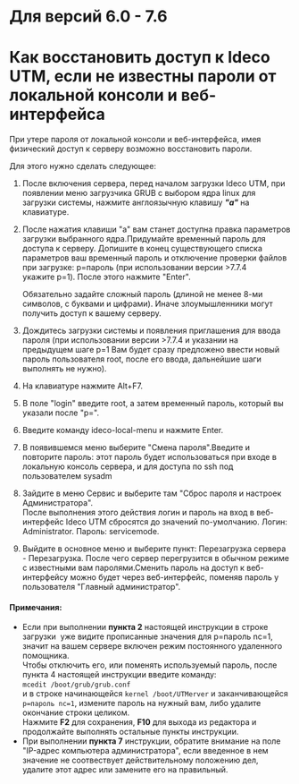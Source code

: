 # Для версий 6.0 - 7.6

# Как восстановить доступ к Ideco UTM, если не известны пароли от локальной консоли и веб-интерфейса

При утере пароля от локальной консоли и веб-интерфейса, имея физический
доступ к серверу возможно восстановить пароли.

Для этого нужно сделать следующее:

1.  После включения сервера, перед началом загрузки Ideco UTM, при
    появлении меню загрузчика GRUB с выбором ядра linux для
    загрузки системы, нажмите англоязычную клавишу ***"a"*** на
    клавиатуре.

2.  После нажатия клавиши "a" вам станет доступна правка параметров
    загрузки выбранного ядра.Придумайте временный пароль для
    доступа к серверу. Допишите в конец существующего списка
    параметров ваш временный пароль и отключение проверки файлов
    при загрузке: p=пароль (при использовании версии \>7.7.4
    укажите p=1). После этого нажмите "Enter".
    
    <div>
    
    <div>
    
    Обязательно задайте сложный пароль (длиной не менее 8-ми символов, с
    буквами и цифрами). Иначе злоумышленники могут получить доступ к
    вашему серверу.
    
    </div>
    
    </div>

3.  Дождитесь загрузки системы и появления приглашения для ввода пароля
    (при использовании версии \>7.7.4 и указании на предыдущем шаге p=1
    Вам будет сразу предложено ввести новый пароль пользователя root,
    после его ввода, дальнейшие шаги выполнять не нужно).

4.  На клавиатуре нажмите Alt+F7.

5.  В поле "login" введите root, а затем временный пароль, который вы
    указали после "p=".

6.  Введите команду ideco-local-menu и нажмите Enter.

7.  В появившемся меню выберите "Смена пароля".Введите и повторите
    пароль: этот пароль будет использоваться при входе в локальную
    консоль сервера, и для доступа по ssh под пользователем sysadm

8.  Зайдите в меню Сервис и выберите там "Сброс пароля и настроек
    Администратора".  
    После выполнения этого действия логин и пароль на вход в
    веб-интерфейс Ideco UTM сбросятся до значений
    по-умолчанию. Логин: Administrator. Пароль: servicemode.

9.  Выйдите в основное меню и выберите пункт: Перезагрузка сервера -
    Перезагрузка. После чего сервер перегрузится в обычном режиме с
    известными вам паролями.Сменить пароль на доступ к веб-интерфейсу
    можно будет через веб-интерфейс, поменяв пароль у пользователя
    "Главный администратор".

#### Примечания:

  - Если при выполнении **пункта 2** настоящей инструкции в строке
    загрузки  уже видите прописанные значения для p=пароль nc=1,
    значит на вашем сервере включен режим постоянного удаленного
    помощника.  
    Чтобы отключить его, или поменять используемый пароль, после пункта
    4 настоящей инструкции введите команду:  
    `mcedit /boot/grub/grub.conf`  
    и в строке начинающейся `kernel /boot/UTMerver` и заканчивающейся
    `p=пароль nc=1`, измените пароль на нужный вам, либо удалите
    окончание строки целиком.  
    Нажмите **F2** для сохранения, **F10** для выхода из редактора и
    продолжайте выполнять остальные пункты инструкции.
  - При выполнении **пункта 7** инструкции, обратите внимание на поле
    "IP-адрес компьютера администратора", если введенное в нем значение
    не соотвествует действительному положению дел, удалите этот адрес
    или замените его на правильный.
